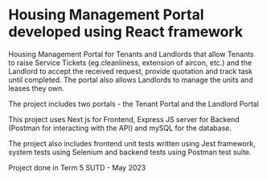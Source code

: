# Housing Management Portal developed using React framework

Housing Management Portal for Tenants and Landlords that allow Tenants to raise Service Tickets (eg.cleanliness, extension of aircon, etc.) and the Landlord to accept the received request, provide quotation and track task until completed. The portal also allows Landlords to manage the units and leases they own.

The project includes two portals - the Tenant Portal and the Landlord Portal

This project uses Next js for Frontend, Express JS server for Backend (Postman for interacting with the API) and mySQL for the database.

The project also includes frontend unit tests written using Jest framework, system tests using Selenium and backend tests using Postman test suite.

Project done in Term 5 SUTD - May 2023
